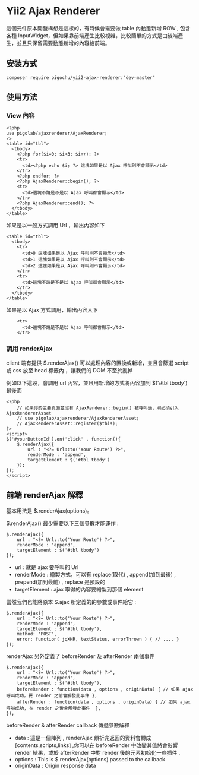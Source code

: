 Yii2 Ajax Renderer
==================

這個元件原本開發構想是這樣的，有時候會需要做 table 內動態新增 ROW , 包含各種 InputWidget，但如果靠前端產生比較複雜，比較簡單的方式是由後端產生，並且只保留需要動態新增的內容給前端。

安裝方式
-------

~~~
composer require pigochu/yii2-ajax-renderer:"dev-master"
~~~

使用方法
-------

### View 內容 ###

~~~
<?php
use pigolab/ajaxrenderer/AjaxRenderer;
?>
<table id="tbl">
  <tbody>
    <?php for($i=0; $i<3; $i++): ?>
    <tr>
      <td><?php echo $i; ?> 這塊如果是以 Ajax 呼叫則不會顯示</td>
    </tr>
    <?php endfor; ?>
    <?php AjaxRenderer::begin(); ?>
    <tr>
      <td>這塊不論是不是以 Ajax 呼叫都會顯示</td>
    </tr>
    <?php AjaxRenderer::end(); ?>
  </tbody>
</table>
~~~

如果是以一般方式調用 Url ，輸出內容如下
~~~
<table id="tbl">
  <tbody>
    <tr>
      <td>0 這塊如果是以 Ajax 呼叫則不會顯示</td>
      <td>1 這塊如果是以 Ajax 呼叫則不會顯示</td>
      <td>2 這塊如果是以 Ajax 呼叫則不會顯示</td>
    </tr>
    <tr>
      <td>這塊不論是不是以 Ajax 呼叫都會顯示</td>
    </tr>
  </tbody>
</table>
~~~

如果是以 Ajax 方式調用，輸出內容入下

~~~
    <tr>
      <td>這塊不論是不是以 Ajax 呼叫都會顯示</td>
    </tr>
~~~



### 調用 renderAjax ###

client 端有提供 $.renderAjax() 可以處理內容的置換或新增，並且會篩選 script 或 css 放至 head 標籤內 ，讓我們的 DOM 不至於亂掉

例如以下這段，會調用 url 內容，並且用新增的方式將內容加到 $('#tbl tbody') 最後面

~~~
<?php
    // 如果你的主要頁面並沒有 AjaxRenderer::begin() 被呼叫過，則必須引入 AjaxRendererAsset
    // use pigolab/ajaxrenderer/AjaxRendererAsset;
    // AjaxRendererAsset::register($this);
?>
<script>
$('#yourButtonId').on('click' , function(){
	$.renderAjax({
	    url : "<?= Url::to('Your Route') ?>",
	    renderMode : 'append',
	    targetElement : $('#tbl tbody')
	});
});
</script>
~~~



前端 renderAjax 解釋
-------------------

基本用法是 $.renderAjax(options)。 

$.renderAjax() 最少需要以下三個參數才能運作 :

~~~
$.renderAjax({
    url : "<?= Url::to('Your Route') ?>",
    renderMode : 'append',
    targetElement : $('#tbl tbody')
});
~~~


- url : 就是 ajax 要呼叫的 Url
- renderMode : 繪製方式，可以有 replace(取代) , append(加到最後) , prepend(加到最前) , replace 是預設的
- targetElement : ajax 取得的內容要繪製到那個 element


當然我們也能將原本 $.ajax 所定義的的參數或事件給它 :
~~~
$.renderAjax({
    url : "<?= Url::to('Your Route') ?>",
    renderMode : 'append',
    targetElement : $('#tbl tbody'),
    method: 'POST',
    error: function( jqXHR, textStatus, errorThrown ) { // .... }
});
~~~

renderAjax 另外定義了 beforeRender 及 afterRender 兩個事件

~~~
$.renderAjax({
    url : "<?= Url::to('Your Route') ?>",
    renderMode : 'append',
    targetElement : $('#tbl tbody'),
    beforeRender : function(data , options , originData) { // 如果 ajax 呼叫成功，要 render 之前會觸發此事件 },
    afterRender : function(data , options , originData) { // 如果 ajax 呼叫成功, 在 render 之後會觸發此事件  },
});
~~~

beforeRender & afterRender callback 傳遞參數解釋
- data : 這是一個陣列 , renderAjax 頗析完返回的資料會轉成 [contents,scripts,links] ,你可以在 beforeRender 中改變其值將會影響 render 結果，或於 afterRender 中對 render 後的元素初始化一些插件 . 
- options : This is $.renderAjax(options) passed to the callback
- originData : Origin response data

